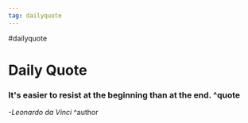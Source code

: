 ```yaml
---
tag: dailyquote
---
```


#dailyquote

# Daily Quote

### It's easier to resist at the beginning than at the end. ^quote
*-Leonardo da Vinci* ^author
